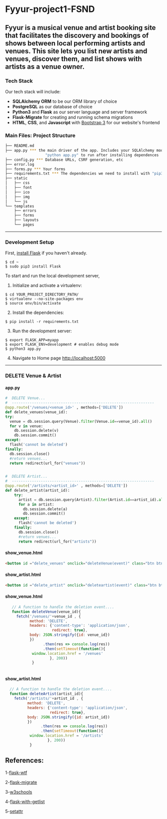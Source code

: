 # Fyyur-project1-FSND
Fyyur is a musical venue and artist booking site that facilitates the discovery and bookings of shows between local performing artists and venues.
This site lets you list new artists and venues, discover them, and list shows with artists as a venue owner.
-------------------------------------------------------------------------

### Tech Stack

Our tech stack will include:

* **SQLAlchemy ORM** to be our ORM library of choice
* **PostgreSQL** as our database of choice
* **Python3** and **Flask** as our server language and server framework
* **Flask-Migrate** for creating and running schema migrations
* **HTML**, **CSS**, and **Javascript** with [Bootstrap 3](https://getbootstrap.com/docs/3.4/customize/) for our website's frontend

### Main Files: Project Structure

  ```sh
  ├── README.md
  ├── app.py *** the main driver of the app. Includes your SQLAlchemy models.
                    "python app.py" to run after installing dependences
  ├── config.py *** Database URLs, CSRF generation, etc
  ├── error.log
  ├── forms.py *** Your forms
  ├── requirements.txt *** The dependencies we need to install with "pip3 install -r requirements.txt"
  ├── static
  │   ├── css 
  │   ├── font
  │   ├── ico
  │   ├── img
  │   └── js
  └── templates
      ├── errors
      ├── forms
      ├── layouts
      └── pages
  ```
  
  -------------------------------------------------------------------------
  
  ### Development Setup

First, [install Flask](http://flask.pocoo.org/docs/1.0/installation/#install-flask) if you haven't already.

  ```
  $ cd ~
  $ sudo pip3 install Flask
  ```

To start and run the local development server,

1. Initialize and activate a virtualenv:
  ```
  $ cd YOUR_PROJECT_DIRECTORY_PATH/
  $ virtualenv --no-site-packages env
  $ source env/bin/activate
  ```

2. Install the dependencies:
  ```
  $ pip install -r requirements.txt
  ```

3. Run the development server:
  ```
  $ export FLASK_APP=myapp
  $ export FLASK_ENV=development # enables debug mode
  $ python3 app.py
  ```

4. Navigate to Home page [http://localhost:5000](http://localhost:5000)

 
-------------------------------------------------------------------------
 ### DELETE Venue & Artist
 #### app.py
 
  ```python
  #  DELETE Venue...
#  ----------------------------------------------------------------
@app.route('/venues/<venue_id>' , methods=['DELETE'])
def delete_venues(venue_id):
  try:
    venue = db.session.query(Venue).filter(Venue.id==venue_id).all()
    for v in venue:
      db.session.delete(v)
      db.session.commit()
  except:
    flash('cannot be deleted')
  finally:
    db.session.close()
    #return venues...
    return redirect(url_for("venues"))


#  DELETE Artist...
#  ----------------------------------------------------------------
@app.route('/artists/<artist_id>' , methods=['DELETE'])
def delete_artist(artist_id):
      try:
        artist = db.session.query(Artist).filter(Artist.id==artist_id).all()
        for a in artist:
          db.session.delete(a)
          db.session.commit()
      except:
        flash('cannot be deleted')
      finally:
        db.session.close()
        #return venues...
        return redirect(url_for("artists"))
```

 #### show_venue.html
 ```html
 <button id ="delete_venues" onclick="deleteVenue(event)" class="btn btn-default btn-sm" data-id="{{ venue.id }}" style="width: 100px;" >Delete Venue</button>
 ```
 
 #### show_artist.html
 ```html
 <button id ="delete_artist" onclick="deleteartist(event)" class="btn btn-default btn-sm" data-id="{{ artsit.id }}" style="width: 100px;" >Delete Venue</button>
 ``` 
 
 #### show_venue.html
 ```javascript
 	// A function to handle the deletion event....
	function deleteVenue(venue_id){
      fetch('/venues/'+venue_id , {
            method: 'DELETE',
            headers: {'content-type': 'application/json',
                      redirect: true},
            body: JSON.stringify({id: venue_id})
            })
                  .then(res => console.log(res))
                  .then(setTimeout(function(){
             window.location.href = '/venues'
					 }, 200))
             }
     
 ```
 #### show_artist.html
  ```javascript
 	// A function to handle the deletion event....
	function deleteArtist(artist_id){
      fetch('/artists/'+artist_id , {
            method: 'DELETE',
            headers: {'content-type': 'application/json',
                      redirect: true},
            body: JSON.stringify({id: artist_id})
            })
                  .then(res => console.log(res))
                  .then(setTimeout(function(){
             window.location.href = '/artists'
					 }, 200))
             }
 ```
 
 ## References:
 1-[flask-wtf](https://flask-wtf.readthedocs.io/en/stable/)
 
 2-[flask-migrate](https://www.patricksoftwareblog.com/tag/flask-migrate/)
 
 3-[w3schools](https://www.w3schools.com/)
 
 4-[flask-with-getlist](http://http://www.seanbehan.com/reshape-an-array-of-form-inputs-for-flask-with-getlist/)
 
 5-[setattr](https://wiki.hsoub.com/Python/setattr...)
 
